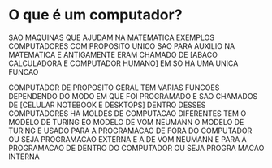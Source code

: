 # O que é um computador?

SAO MAQUINAS QUE AJUDAM NA MATEMATICA EXEMPLOS
COMPUTADORES COM PROPOSITO UNICO 
SAO PARA AUXILIO NA MATEMATICA E ANTIGAMENTE ERAM CHAMADO DE [ABACO CALCULADORA E COMPUTADOR HUMANO]
EM SO HA UMA UNICA FUNCAO

COMPUTADOR DE PROPOSITO GERAL
TEM VARIAS FUNCOES DEPENDENDO DO MODO EM QUE FOI PROGRAMADO E SAO CHAMADOS DE [CELULAR NOTEBOOK E DESKTOPS]
DENTRO DESSES COMPUTADORES HA MOLDES DE COMPUTACAO DIFERENTES TEM O MODELO DE TURING EO MODELO DE VOM NEUMANN
O MODELO DE TURING E USADO PARA A PROGRAMACAO DE FORA DO COMPUTADOR OU SEJA PROGRAMACAO EXTERNA E A DE
VOM NEUMANN E PARA A PROGRAMACAO DE DENTRO DO COMPUTADOR OU SEJA PROGRA MACAO  INTERNA